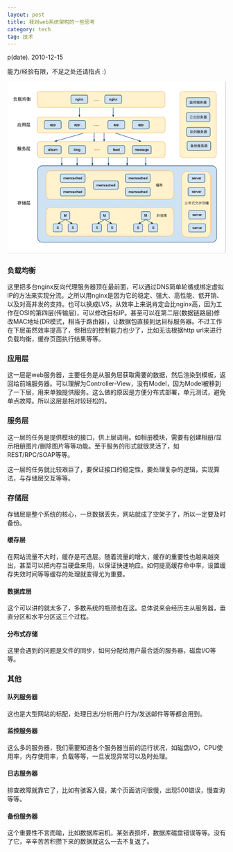 ```yaml
---
layout: post
title: 我对web系统架构的一些思考
category: tech
tag: 技术
---
```


p(date). 2010-12-15

能力/经验有限，不足之处还请指点 :)

<a href="/image/wsa-b.png"><img src="/image/wsa.gif" /></a>

### 负载均衡

这里把多台nginx反向代理服务器顶在最前面，可以通过DNS简单轮循或绑定虚拟IP的方法来实现分流。之所以用nginx是因为它的稳定、强大、高性能、低开销、以及对高并发的支持。也可以换成LVS，从效率上来说肯定会比nginx高，因为工作在OSI的第四层(传输层)，可以修改目标IP。甚至可以在第二层(数据链路层)修改MAC地址(DR模式，相当于路由器)，让数据包直接到达目标服务器。不过工作在下层虽然效率提高了，但相应的控制能力也少了，比如无法根据http url来进行负载均衡，缓存页面执行结果等等。

### 应用层

这一层是web服务器，主要任务是从服务层获取需要的数据，然后渲染到模板，返回给前端服务器。可以理解为Controller-View，没有Model，因为Model被移到了一下层，用来单独提供服务。这么做的原因是方便分布式部署，单元测试，避免单点故障。所以这层是相对较轻松的。

### 服务层

这一层的任务是提供模块的接口，供上层调用。如相册模块，需要有创建相册/显示相册图片/删除图片等等功能。至于服务的形式就很灵活了，如REST/RPC/SOAP等等。

这一层的任务就比较艰巨了，要保证接口的稳定性，要处理复杂的逻辑，实现算法，与存储层交互等等。

### 存储层

存储层是整个系统的核心，一旦数据丢失，网站就成了空架子了，所以一定要及时备份。

#### 缓存层

在网站流量不大时，缓存是可选层。随着流量的增大，缓存的重要性也越来越突出，甚至可以把内存当硬盘来用，以保证快速响应。如何提高缓存命中率，设置缓存失效时间等等缓存的处理就变得尤为重要。

#### 数据库层

这个可以讲的就太多了，多数系统的瓶颈也在这。总体说来会经历主从服务器，垂直分区和水平分区这三个过程。

#### 分布式存储

这里会遇到的问题是文件的同步，如何分配给用户最合适的服务器，磁盘I/O等等。

### 其他

#### 队列服务器

这也是大型网站的标配，处理日志/分析用户行为/发送邮件等等都会用到。

#### 监控服务器

这么多的服务器，我们需要知道各个服务器当前的运行状况，如磁盘I/O，CPU使用率，内存使用率，负载等等，一旦发现异常可以及时处理。

#### 日志服务器

排查故障就靠它了，比如有骇客入侵，某个页面访问很慢，出现500错误，慢查询等等。

#### 备份服务器

这个重要性不言而喻，比如数据库宕机，某张表损坏，数据库磁盘错误等等。没有了它，辛辛苦苦积攒下来的数据就这么一去不复返了。
